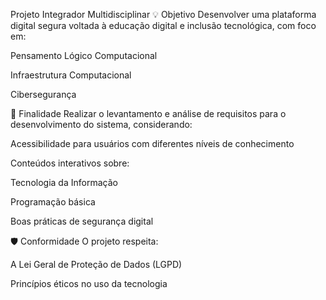 Projeto Integrador Multidisciplinar
💡 Objetivo
Desenvolver uma plataforma digital segura voltada à educação digital e inclusão tecnológica, com foco em:

Pensamento Lógico Computacional

Infraestrutura Computacional

Cibersegurança

🎯 Finalidade
Realizar o levantamento e análise de requisitos para o desenvolvimento do sistema, considerando:

Acessibilidade para usuários com diferentes níveis de conhecimento

Conteúdos interativos sobre:

Tecnologia da Informação

Programação básica

Boas práticas de segurança digital

🛡️ Conformidade
O projeto respeita:

A Lei Geral de Proteção de Dados (LGPD)

Princípios éticos no uso da tecnologia

